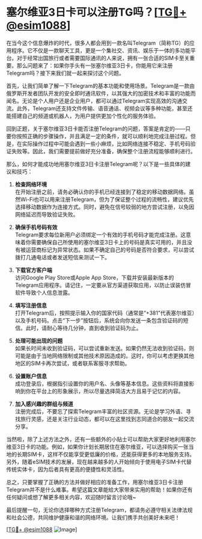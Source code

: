 # 塞尔维亚3日卡可以注册TG吗？[[TG💪+ @esim1088](https://t.me/s/esim1088)]

在当今这个信息爆炸的时代，很多人都会用到一款名叫Telegram（简称TG）的应用程序。它不仅是一款聊天工具，更是一个集社交、资讯、娱乐于一体的多功能平台。对于经常出国旅行或者需要国际通讯的人来说，拥有一张合适的SIM卡至关重要。那么问题来了：如果你手头有一张塞尔维亚3日卡，你能用它来注册Telegram吗？接下来我们就一起来探讨这个问题。

首先，让我们简单了解一下Telegram的基本功能和使用场景。Telegram是一款由俄罗斯开发者团队开发的安全即时通讯软件，以其强大的加密技术和丰富的功能而闻名。无论是个人用户还是企业用户，都可以通过Telegram实现高效的沟通交流。此外，Telegram还支持文件传输、语音通话、视频会议等多种功能，甚至还能搭建自己的频道或机器人，为用户提供更加个性化的服务体验。

回到正题，关于塞尔维亚3日卡能否注册Telegram的问题，答案是肯定的——只要你按照正确的步骤操作，并且满足一定的条件，就可以顺利地完成注册过程。但是，在实际操作过程中可能会遇到一些小麻烦，比如网络连接不稳定、手机号码验证失败等。因此，我们需要提前做好充分准备，确保整个注册流程能够顺利进行。

那么，如何才能成功地用塞尔维亚3日卡注册Telegram呢？以下是一些具体的建议和技巧：

1. **检查网络环境**  
   在开始注册之前，请务必确认你的手机已经连接到了稳定的移动数据网络。虽然Wi-Fi也可以用来注册Telegram，但为了保证整个过程的流畅性，建议优先选择移动数据作为连接方式。同时，避免在信号较弱的地方尝试注册，以免因网络延迟而导致验证失败。

2. **确保手机号码有效**  
   Telegram要求每位新用户必须绑定一个有效的手机号码才能完成注册。这意味着你需要确保自己所使用的塞尔维亚3日卡上的号码是真实可用的，并且没有被运营商标记为异常状态。如果不确定自己的号码是否符合要求，可以尝试拨打几通电话或者发送短信来测试一下。

3. **下载官方客户端**  
   访问Google Play Store或Apple App Store，下载并安装最新版本的Telegram应用程序。请记住，一定要从官方渠道获取应用，以防止误装仿冒软件导致个人信息泄露。

4. **填写注册信息**  
   打开Telegram后，按照提示输入你的国家代码（通常是“+381”代表塞尔维亚）以及手机号码。点击“下一步”按钮后，系统会向你发送一条包含验证码的短信。此时，请耐心等待几分钟，直到收到验证码为止。

5. **处理可能出现的问题**  
   如果长时间未收到验证码，可以尝试重新发送。如果仍然无法收到验证码，则可能是由于当地网络限制或其他技术原因造成的。这时，你可以考虑更换其他地区的SIM卡再次尝试，或者联系客服寻求帮助。

6. **设置账户信息**  
   成功登录后，根据指引设置你的用户名、头像等基本信息。这些资料将直接影响到你在平台上的形象展示，所以尽量选择简洁大方且易于记忆的内容。

7. **加入感兴趣的群组与频道**  
   注册完成后，不要忘了探索Telegram丰富的社区资源。无论是学习外语、寻找旅行灵感，还是关注行业动态，都可以在这里找到志同道合的朋友一起交流分享。

当然啦，除了上述方法之外，还有一些额外的小贴士可以帮助大家更好地利用塞尔维亚3日卡的功能。例如，如果你计划长期居住在塞尔维亚，可以选择购买一张当地的长期SIM卡，这样不仅能享受更低廉的价格，还能获得更多的本地服务支持。另外，随着eSIM技术的发展，现在越来越多的人开始倾向于使用电子SIM卡代替传统实体卡，因为后者具有更高的便捷性和灵活性。

总之，只要掌握了正确的方法并做好相应的准备工作，用塞尔维亚3日卡注册Telegram并不是什么难事。希望这篇文章能给大家带来实用的帮助！如果你还有任何疑问或想了解更多相关内容，欢迎随时留言讨论哦~

最后提醒一句，无论你选择哪种方式注册Telegram，都请务必遵守相关法律法规和社会公德，共同维护健康和谐的网络环境。让我们携手共创美好未来吧！

[[TG💪+ @esim1088](https://t.me/s/esim1088) ![Image](https://i.postimg.cc/4NQfJmqS/Snipaste-2025-05-13-00-14-12.png)]